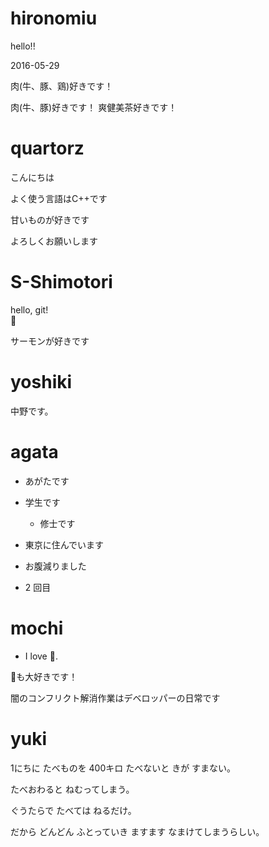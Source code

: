 # hironomiu

hello!!

2016-05-29



肉(牛、豚、鶏)好きです！

肉(牛、豚)好きです！
爽健美茶好きです！

# quartorz

こんにちは

よく使う言語はC++です

甘いものが好きです

よろしくお願いします

# S-Shimotori

hello, git!  
:sushi:

サーモンが好きです
# yoshiki
 中野です。
# agata
- あがたです
- 学生です
  - 修士です
- 東京に住んでいます
- お腹減りました

- 2 回目

# mochi
- I love :sushi:.

:beer:も大好きです！

闇のコンフリクト解消作業はデベロッパーの日常です

# yuki
1にちに たべものを 400キロ たべないと きが すまない。

たべおわると ねむってしまう。

ぐうたらで たべては ねるだけ。

だから どんどん ふとっていき ますます なまけてしまうらしい。
